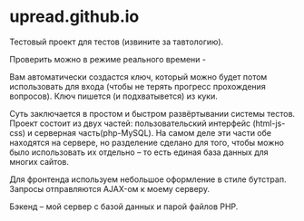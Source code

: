 # upread.github.io

Тестовый проект для тестов (извините за тавтологию).

Проверить можно в режиме реального времени - <a href="https://upread.github.io/"></a>

Вам автоматически создастся ключ, который можно будет потом использовать для входа (чтобы не терять прогресс прохождения вопросов). Ключ пишется (и подхватывется) из куки.

Суть заключается в простом и быстром развёртывании системы тестов. Проект состоит из двух частей: пользовательский интерфейс (html-js-css) и серверная часть(php-MySQL). На самом деле эти части обе находятся на сервере, но разделение сделано для того, чтобы можно было использовать их отдельно – то есть единая база данных для многих сайтов.

Для фронтенда используем небольшое оформление в стиле бутстрап. Запросы отправляются AJAX-ом к моему серверу.

Бэкенд – мой сервер с базой данных и парой файлов PHP.
